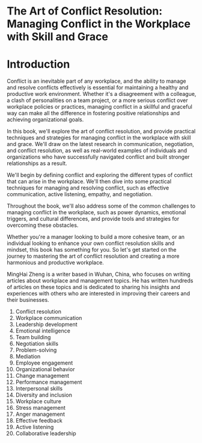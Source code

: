 # The Art of Conflict Resolution: Managing Conflict in the Workplace with Skill and Grace

# Introduction

Conflict is an inevitable part of any workplace, and the ability to manage and resolve conflicts effectively is essential for maintaining a healthy and productive work environment. Whether it's a disagreement with a colleague, a clash of personalities on a team project, or a more serious conflict over workplace policies or practices, managing conflict in a skillful and graceful way can make all the difference in fostering positive relationships and achieving organizational goals.

In this book, we'll explore the art of conflict resolution, and provide practical techniques and strategies for managing conflict in the workplace with skill and grace. We'll draw on the latest research in communication, negotiation, and conflict resolution, as well as real-world examples of individuals and organizations who have successfully navigated conflict and built stronger relationships as a result.

We'll begin by defining conflict and exploring the different types of conflict that can arise in the workplace. We'll then dive into some practical techniques for managing and resolving conflict, such as effective communication, active listening, empathy, and negotiation.

Throughout the book, we'll also address some of the common challenges to managing conflict in the workplace, such as power dynamics, emotional triggers, and cultural differences, and provide tools and strategies for overcoming these obstacles.

Whether you're a manager looking to build a more cohesive team, or an individual looking to enhance your own conflict resolution skills and mindset, this book has something for you. So let's get started on the journey to mastering the art of conflict resolution and creating a more harmonious and productive workplace.

MingHai Zheng is a writer based in Wuhan, China, who focuses on writing articles about workplace and management topics. He has written hundreds of articles on these topics and is dedicated to sharing his insights and experiences with others who are interested in improving their careers and their businesses.



1. Conflict resolution
2. Workplace communication
3. Leadership development
4. Emotional intelligence
5. Team building
6. Negotiation skills
7. Problem-solving
8. Mediation
9. Employee engagement
10. Organizational behavior
11. Change management
12. Performance management
13. Interpersonal skills
14. Diversity and inclusion
15. Workplace culture
16. Stress management
17. Anger management
18. Effective feedback
19. Active listening
20. Collaborative leadership

